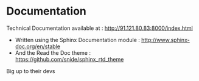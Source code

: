 # Documentation

Technical Documentation available at : http://91.121.80.83:8000/index.html

- Written using the Sphinx Documentation module : http://www.sphinx-doc.org/en/stable
- And the Read the Doc theme : https://github.com/snide/sphinx_rtd_theme

Big up to their devs
